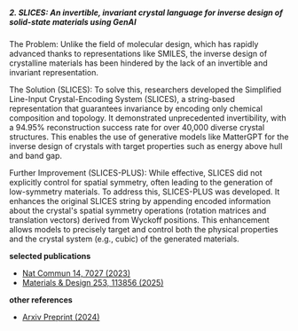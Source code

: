 ##### **2. SLICES: An invertible, invariant crystal language for inverse design of solid-state materials using GenAI**

The Problem: Unlike the field of molecular design, which has rapidly advanced thanks to representations like SMILES, the inverse design of crystalline materials has been hindered by the lack of an invertible and invariant representation.

The Solution (SLICES): To solve this, researchers developed the Simplified Line-Input Crystal-Encoding System (SLICES), a string-based representation that guarantees invariance by encoding only chemical composition and topology. It demonstrated unprecedented invertibility, with a 94.95% reconstruction success rate for over 40,000 diverse crystal structures. This enables the use of generative models like MatterGPT for the inverse design of crystals with target properties such as energy above hull and band gap.

Further Improvement (SLICES-PLUS): While effective, SLICES did not explicitly control for spatial symmetry, often leading to the generation of low-symmetry materials. To address this, SLICES-PLUS was developed. It enhances the original SLICES string by appending encoded information about the crystal's spatial symmetry operations (rotation matrices and translation vectors) derived from Wyckoff positions. This enhancement allows models to precisely target and control both the physical properties and the crystal system (e.g., cubic) of the generated materials.


**selected publications**
- [Nat Commun 14, 7027 (2023)](https://www.nature.com/articles/s41467-023-42870-7)
- [Materials & Design 253, 113856 (2025)](https://www.sciencedirect.com/science/article/pii/S026412752500276X)


**other references**
- [Arxiv Preprint (2024)](http://arxiv.org/abs/2406.17295)


